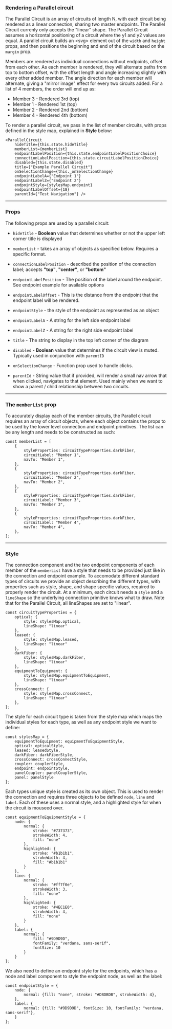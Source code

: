 ### Rendering a Parallel circuit

The Parallel Circuit is an array of circuits of length N, with each circuit being rendered as a linear connection, sharing two master endpoints.  The Parallel Circuit currenly only accepts the "linear" shape.  The Parallel Circuit assumes a horizontal positioning of a circuit where the y1 and y2 values are equal.  A parallel circuit builds an \<svg\> element out of the `width` and `height` props, and then positions the beginning and end of the circuit based on the `margin` prop.  

Members are rendered as individual connections without endpoints, offset from each other.  As each member is rendered, they will alternate paths from top to bottom offset, with the offset length and angle increasing slightly with every other added member.  The angle direction for each member will alternate, giving a "mirror image" effect for every two circuits added.  For a list of 4 members, the order will end up as:

 * Member 3 - Rendered 3rd (top) 
 * Member 1 - Rendered 1st (top)
 * Member 2 - Rendered 2nd (bottom)
 * Member 4 - Rendered 4th (bottom)

To render a parallel circuit, we pass in the list of member circuits, with props defined in the style map, explained in **Style** below:

	<ParallelCircuit 
		hideTitle={this.state.hideTitle}
		memberList={memberList}
		endpointLabelPosition={this.state.endpointLabelPositionChoice}
		connectionLabelPosition={this.state.circuitLabelPositionChoice}
		disabled={this.state.disabled}
		title={"Example Parallel Circuit"}
		onSelectionChange={this._onSelectionChange}
		endpointLabelA={"Endpoint 1"}
		endpointLabelZ={"Endpoint 2"}
		endpointStyle={stylesMap.endpoint}
		endpointLabelOffset={18}
		parentId={"Test Navigation"} />

___

### Props

The following props are used by a parallel circuit:

 * `hideTitle` - **Boolean** value that determines whether or not the upper left corner title is displayed
 
 * `memberList` - takes an array of objects as specified below.  Requires a specific format.
 
 * `connectionLabelPosition` - described the position of the connection label; accepts **"top"**, **"center"**, or **"bottom"**
 
 * `endpointLabelPosition` - The position of the label around the endpoint.  See endpoint example for available options
 
 * `endpointLabelOffset` - This is the distance from the endpoint that the endpoint label will be rendered. 

 * `endpointStyle` - the style of the endpoint as represented as an object

 * `endpointLabelA` - A string for the left side endpoint label
		
 * `endpointLabelZ` - A string for the right side endpoint label

 * `title` - The string to display in the top left corner of the diagram

 * `disabled` - **Boolean** value that determines if the circuit view is muted.  Typically used in conjunction with `parentID`

 * `onSelectionChange` - Function prop used to handle clicks.

 * `parentId` - String value that if provided, will render a small nav arrow that when clicked, navigates to that element.  Used mainly when we want to show a parent / child relationship between two circuits.

---

### The `memberList` prop

To accurately display each of the member circuits, the Parallel circuit requires an array of circuit objects, where each object contains the props to be used by the lower level connection and endpoint primitives.  The list can be any length and needs to be constructed as such:

	const memberList = [
        {
            styleProperties: circuitTypeProperties.darkFiber,
            circuitLabel: "Member 1",
            navTo: "Member 1",
        },
        {
            styleProperties: circuitTypeProperties.darkFiber,
            circuitLabel: "Member 2",
            navTo: "Member 2",
        },
        {
            styleProperties: circuitTypeProperties.darkFiber,
            circuitLabel: "Member 3",
            navTo: "Member 3",
        },
        {
            styleProperties: circuitTypeProperties.darkFiber,
            circuitLabel: "Member 4",
            navTo: "Member 4",
        },
    ];

---

### Style

The connection component and the two endpoint components of each member of the `memberList` have a style that needs to be provided just like in the connection and endpoint example.  To accomodate different standard types of circuits we provide an object describing the different types, with properties such as style, shape, and shape specific values, required to properly render the circuit. At a minimum, each circuit needs a `style` and a `lineShape` so the underlying connection primitive knows what to draw.  Note that for the Parallel Circuit, all lineShapes are set to "linear".
	
	const circuitTypeProperties = {
	    optical: {
	        style: stylesMap.optical,
	        lineShape: "linear"
	    },
	    leased: {
	        style: stylesMap.leased,
	        lineShape: "linear"
	    },
	    darkFiber: {
	        style: stylesMap.darkFiber,
	        lineShape: "linear"
	    },
	    equipmentToEquipment: {
	        style: stylesMap.equipmentToEquipment,
	        lineShape: "linear"
	    },
	    crossConnect: {
	        style: stylesMap.crossConnect,
	        lineShape: "linear"
	    },
	};

The style for each circuit type is taken from the style map which maps the individual styles for each type, as well as any endpoint style we want to define:

	const stylesMap = {
	    equipmentToEquipment: equipmentToEquipmentStyle,
	    optical: opticalStyle,
	    leased: leasedStyle,
	    darkFiber: darkFiberStyle,
	    crossConnect: crossConnectStyle,
	    coupler: couplerStyle,
	    endpoint: endpointStyle,
	    panelCoupler: panelCouplerStyle,
	    panel: panelStyle
	};

Each types unique style is created as its own object.  This is used to render the connection and requires three objects to be defined `node`, `line` and `label`.  Each of these uses a normal style, and a highlighted style for when the circuit is mouseed over.

	const equipmentToEquipmentStyle = {
	    node: {
	        normal: {
	            stroke: "#737373",
	            strokeWidth: 4,
	            fill: "none"
	        },
	        highlighted: {
	            stroke: "#b1b1b1",
	            strokeWidth: 4,
	            fill: "#b1b1b1"
	        }
	    },
	    line: {
	        normal: {
	            stroke: "#ff7f0e",
	            strokeWidth: 3,
	            fill: "none"
	        },
	        highlighted: {
	            stroke: "#4EC1E0",
	            strokeWidth: 4,
	            fill: "none"
	        }
	    },
	    label: {
	        normal: {
	            fill: "#9D9D9D",
	            fontFamily: "verdana, sans-serif",
	            fontSize: 10
	        }
	    }
	};

We also need to define an endpoint style for the endpoints, which has a node and label component to style the endpoint node, as well as the label:

	const endpointStyle = {
	    node: {
	        normal: {fill: "none", stroke: "#DBDBDB", strokeWidth: 4},
	    },
	    label: {
	        normal: {fill: "#9D9D9D", fontSize: 10, fontFamily: "verdana, sans-serif"},
	    }
	};
